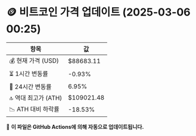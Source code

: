 # 🪙 비트코인 가격 업데이트 (2025-03-06 00:25)

| 항목                | 값 |
|--------------------|----------------|
| 💰 현재 가격 (USD) | $88683.11 |
| ⏳ 1시간 변동률    | -0.93% |
| 📆 24시간 변동률   | 6.95% |
| 🔝 역대 최고가 (ATH) | $109021.48 |
| 📉 ATH 대비 하락률 | -18.53% |

🔄 **이 파일은 GitHub Actions에 의해 자동으로 업데이트됩니다.**
